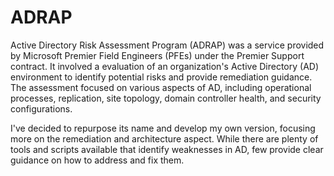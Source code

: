 # ADRAP
Active Directory Risk Assessment Program (ADRAP) was a service provided by Microsoft Premier Field Engineers (PFEs) under the Premier Support contract. It involved a  evaluation of an organization's Active Directory (AD) environment to identify potential risks and provide remediation guidance. The assessment focused on various aspects of AD, including operational processes, replication, site topology, domain controller health, and security configurations.

I've decided to repurpose its name and develop my own version, focusing more on the remediation and architecture aspect. While there are plenty of tools and scripts available that identify weaknesses in AD, few provide clear guidance on how to address and fix them.
